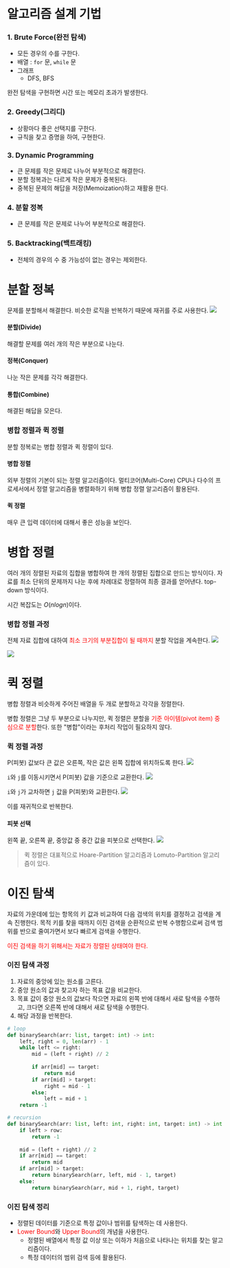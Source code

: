 # 알고리즘 설계 기법
### 1. Brute Force(완전 탐색)
- 모든 경우의 수를 구한다.
- 배열 : `for` 문, `while` 문
- 그래프
  - DFS, BFS

완전 탐색을 구현하면 시간 또는 메모리 초과가 발생한다.

### 2. Greedy(그리디)
- 상황마다 좋은 선택지를 구한다.
- 규칙을 찾고 증명을 하여, 구현한다.

### 3. Dynamic Programming
- 큰 문제를 작은 문제로 나누어 부분적으로 해결한다.
- 분할 정복과는 다르게 작은 문제가 중복된다.
- 중복된 문제의 해답을 저장(Memoization)하고 재활용 한다.

### 4. 분할 정복
- 큰 문제를 작은 문제로 나누어 부분적으로 해결한다.

### 5. Backtracking(백트래킹)
- 전체의 경우의 수 중 가능성이 없는 경우는 제외한다.

# 분할 정복
문제를 분할해서 해결한다. 비슷한 로직을 반복하기 때문에 재귀를 주로 사용한다.
![](https://velog.velcdn.com/images/pyoung/post/f867e451-9b2d-4e46-8aa8-1f170ea4195b/image.png)

#### 분할(Divide)
해결할 문제를 여러 개의 작은 부분으로 나눈다.

#### 정복(Conquer)
나눈 작은 문제를 각각 해결한다.

#### 통합(Combine)
해결된 해답을 모은다.

### 병합 정렬과 퀵 정렬
분할 정복로는 병합 정렬과 퀵 정렬이 있다.

#### 병합 정렬
외부 정렬의 기본이 되는 정렬 알고리즘이다. 멀티코어(Multi-Core) CPU나 다수의 프로세서에서 정렬 알고리즘을 병렬화하기 위해 병합 정렬 알고리즘이 활용된다.

#### 퀵 정렬
매우 큰 입력 데이터에 대해서 좋은 성능을 보인다.

# 병합 정렬
여러 개의 정렬된 자료의 집합을 병합하여 한 개의 정렬된 집합으로 만드는 방식이다. 자료를 최소 단위의 문제까지 나눈 후에 차례대로 정렬하여 최종 결과를 얻어낸다. top-down 방식이다.

시간 복잡도는 $O(nlogn)$이다.

### 병합 정렬 과정
전체 자료 집합에 대하여 <span style="color: red;">최소 크기의 부분집합이 될 때까지</span> 분할 작업을 계속한다.
![](https://velog.velcdn.com/images/pyoung/post/3260b93a-4850-43eb-8027-2af8bbcc33bf/image.png)

![](https://velog.velcdn.com/images/pyoung/post/6aa6bf51-4249-4a3f-9f4f-643572458d88/image.png)

# 퀵 정렬
병합 정렬과 비슷하게 주어진 배열을 두 개로 분할하고 각각을 정렬한다.

병합 정렬은 그냥 두 부분으로 나누지만, 퀵 정렬은 분할을 <span style="color: red;">기준 아이템(pivot item) 중심으로 분할</span>한다. 또한 "병합"이라는 후처리 작업이 필요하지 않다.

### 퀵 정렬 과정
P(피봇) 값보다 큰 값은 오른쪽, 작은 값은 왼쪽 집합에 위치하도록 한다.
![](https://velog.velcdn.com/images/pyoung/post/7fb19870-99da-493a-955d-e144a295be41/image.png)

`i`와 `j`를 이동시키면서 P(피봇) 값을 기준으로 교환한다.
![](https://velog.velcdn.com/images/pyoung/post/983b54b3-7de6-455f-8ad4-8ca74d458689/image.png)

`i`와 `j`가 교차하면 `j` 값을 P(피봇)와 교환한다.
![](https://velog.velcdn.com/images/pyoung/post/a540fd3c-06a5-4d1a-b416-fc0b0c3b5ef9/image.png)

이를 재귀적으로 반복한다.

#### 피봇 선택
왼쪽 끝, 오른쪽 끝, 중앙값 중 중간 값을 피봇으로 선택한다.
![](https://velog.velcdn.com/images/pyoung/post/709f8f2c-850a-4b7d-aebd-73cc7bcb9d5b/image.png)

> 퀵 정렬은 대표적으로 Hoare-Partition 알고리즘과 Lomuto-Partition 알고리즘이 있다.

# 이진 탐색
자료의 가운데에 있는 항목의 키 값과 비교하여 다음 검색의 위치를 결정하고 검색을 계속 진행한다. 목적 키를 찾을 때까지 이진 검색을 순환적으로 반복 수행함으로써 검색 범위를 반으로 줄여가면서 보다 빠르게 검색을 수행한다.

<span style="color: red;">이진 검색을 하기 위해서는 자료가 정렬된 상태여야 한다.</span>

### 이진 탐색 과정
1. 자료의 중앙에 있는 원소를 고른다.
2. 중앙 원소의 값과 찾고자 하는 목표 값을 비교한다.
3. 목표 값이 중앙 원소의 값보다 작으면 자료의 왼쪽 반에 대해서 새로 탐색을 수행하고, 크다면 오른쪽 반에 대해서 새로 탐색을 수행한다.
4. 해당 과정을 반복한다.

```py
# loop
def binarySearch(arr: list, target: int) -> int:
	left, right = 0, len(arr) - 1
    while left <= right:
    	mid = (left + right) // 2
        
        if arr[mid] == target:
        	return mid
        if arr[mid] > target:
        	right = mid - 1
        else:
        	left = mid + 1
	return -1
```
```py
# recursion
def binarySearch(arr: list, left: int, right: int, target: int) -> int:
	if left > row:
    	return -1
	
    mid = (left + right) // 2
    if arr[mid] == target:
    	return mid
	if arr[mid] > target:
    	return binarySearch(arr, left, mid - 1, target)
	else:
    	return binarySearch(arr, mid + 1, right, target)
```

### 이진 탐색 정리
- 정렬된 데이터를 기준으로 특정 값이나 범위를 탐색하는 데 사용한다.
- <span style="color: red;">Lower Bound</span>와 <span style="color: red;">Upper Bound</span>의 개념을 사용한다.
  - 정렬된 배열에서 특정 값 이상 또는 이하가 처음으로 나타나는 위치를 찾는 알고리즘이다.
  - 특정 데이터의 범위 검색 등에 활용된다.